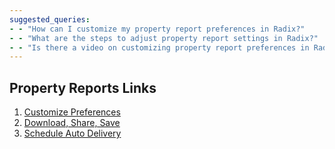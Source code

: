 ```yaml
---
suggested_queries:
- - "How can I customize my property report preferences in Radix?"
- - "What are the steps to adjust property report settings in Radix?"
- - "Is there a video on customizing property report preferences in Radix?"
---
```

## Property Reports Links

1. [Customize Preferences](https://help.radix.com/hc/en-us/articles/9149671901965-Customize-Property-Report-Preferences-Video-)
2. [Download, Share, Save](https://help.radix.com/hc/en-us/articles/9149665219597-Download-Share-Save-Property-Reports-Video-)
3. [Schedule Auto Delivery](https://help.radix.com/hc/en-us/articles/9149577351309-Schedule-Property-Report-Auto-Delivery-Video-)
